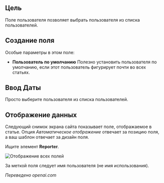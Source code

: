 <!-- Filename: J3.x:Adding_custom_fields/User_Field / Display title: Поле пользователя -->

## Цель

Поле пользователя позволяет выбрать пользователя из списка пользователей. 


## Создание поля

Особые параметры в этом поле:

- **Пользователь по умолчанию** Полезно установить пользователя по умолчанию, если этот пользователь фигурирует почти во всех статьях.

## Ввод Даты

Просто выберите пользователя из списка пользователей.


## Отображение данных

Следующий снимок экрана сайта показывает поле, отображаемое в статье. Опция *Автоматическое отображение* отвечает за позицию поля, а ваш шаблон отвечает за дизайн поля.

Ищите элемент **Reporter**.

![Отображение всех полей](../../../en/images/fields/fields-display.png "Отображение полей")

За меткой поля следует имя пользователя (не имя использования).

*Переведено openai.com*

